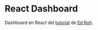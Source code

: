 # React Dashboard

Dashboard en React del [tutorial](https://youtu.be/wYpCWwD1oz0) de [Ed Roh](https://www.youtube.com/@EdRohDev).

